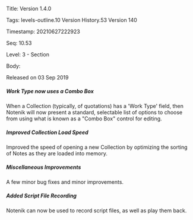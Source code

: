 Title:  Version 1.4.0

Tags:   levels-outline.10 Version History.53 Version 140

Timestamp: 20210627222923

Seq:    10.53

Level:  3 - Section

Body: 

Released on 03 Sep 2019
 
##### Work Type now uses a Combo Box

When a Collection (typically, of quotations) has a 'Work Type' field, then Notenik will now present a standard, selectable list of options to choose from using what is known as a "Combo Box" control for editing. 

 
##### Improved Collection Load Speed

Improved the speed of opening a new Collection by optimizing the sorting of Notes as they are loaded into memory. 

 
##### Miscellaneous Improvements

A few minor bug fixes and minor improvements. 

 
##### Added Script File Recording

Notenik can now be used to record script files, as well as play them back.
